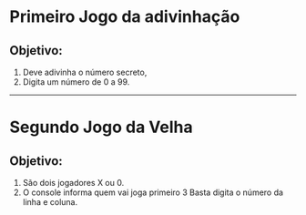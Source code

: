 # Primeiro Jogo da adivinhação
## Objetivo:
1. Deve adivinha o número secreto,
2. Digita um número de 0 a 99.

<hr> 

# Segundo Jogo da Velha
## Objetivo:
1. São dois jogadores X ou 0.
2. O console informa quem vai joga primeiro
3 Basta digita o número da linha e coluna.
